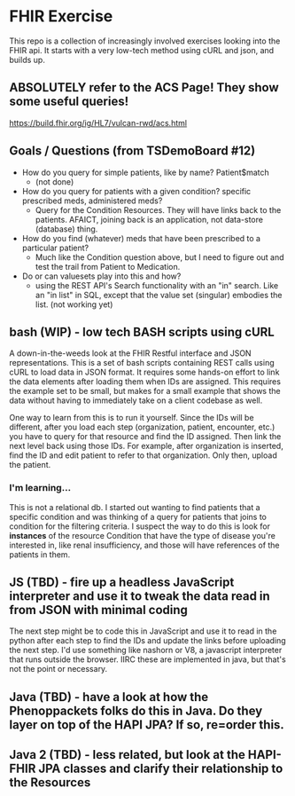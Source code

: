 # FHIR Exercise
This repo is a collection of increasingly involved exercises looking into the FHIR api. It starts with a very low-tech method using cURL and json, and builds up.

## ABSOLUTELY refer to the ACS Page! They show some useful queries! 
https://build.fhir.org/ig/HL7/vulcan-rwd/acs.html


## Goals / Questions (from TSDemoBoard #12)
- How do you query for simple patients, like by name? Patient$match
    - (not done)
- How do you query for patients with a given condition? specific prescribed meds, administered meds?
    - Query for the Condition Resources. They will have links back to the patients. AFAICT, joining back is an application, not data-store (database) thing.
- How do you find (whatever) meds that have been prescribed to a particular patient?
    - Much like the Condition question above, but I need to figure out and test the trail from Patient to Medication.
- Do or can valuesets play into this and how?
    - using the REST API's Search functionality with an "in" search. Like an "in list" in SQL, except that the value set (singular) embodies the list.  (not working yet)

## bash (WIP) - low tech BASH scripts using cURL
A down-in-the-weeds look at the FHIR Restful interface and JSON representations. This is a set of bash scripts containing REST calls using cURL to load data in JSON format. It requires some hands-on effort to link the data elements after loading them when IDs are assigned.  This requires the example set to be small, but makes for a small example that shows the data without having to immediately take on a client codebase as well.

One way to learn from this is to run it  yourself. Since the IDs will be different, after you load each step (organization, patient, encounter, etc.) you have to query for that resource and find the ID assigned. Then link the next level back using those IDs. For example, after organization is inserted, find the ID and edit patient to refer to that organization. Only then, upload the patient.

### I'm learning...
This is not a relational db. I started out wanting to find patients that a specific condition and was thinking of a query for patients that joins to condition for the filtering criteria. I suspect the way to do this is look for **instances** of the resource Condition that have the type of disease you're interested in, like renal insufficiency, and those will have references of the patients in them.

## JS (TBD) - fire up a headless JavaScript interpreter and use it to tweak the data read in from JSON with minimal coding
The next step might be to code this in JavaScript and use it to read in the python after each step to find the IDs and update the links before uploading the next step. I'd use something like nashorn or V8, a javascript interpreter that runs outside the browser. IIRC these are implemented in java, but that's not the point or necessary.

## Java (TBD) - have a look at how the Phenoppackets folks do this in Java. Do they layer on top of the HAPI JPA? If so, re=order this.


## Java 2 (TBD) - less related, but look at the HAPI-FHIR JPA classes and clarify their relationship to the Resources



